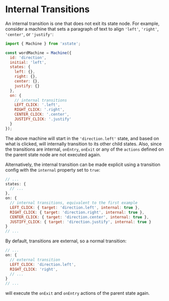 # Internal Transitions

An internal transition is one that does not exit its state node. For example, consider a machine that sets a paragraph of text to align `'left'`, `'right'`, `'center'`, or `'justify'`:

```js
import { Machine } from 'xstate';

const wordMachine = Machine({
  id: 'direction',
  initial: 'left',
  states: {
    left: {},
    right: {},
    center: {},
    justify: {}
  },
  on: {
    // internal transitions
    LEFT_CLICK: '.left',
    RIGHT_CLICK: '.right',
    CENTER_CLICK: '.center',
    JUSTIFY_CLICK: '.justify'
  }
});
```

The above machine will start in the `'direction.left'` state, and based on what is clicked, will internally transition to its other child states. Also, since the transitions are internal, `onEntry`, `onExit` or any of the `actions` defined on the parent state node are not executed again.

Alternatively, the internal transition can be made explicit using a transition config with the `internal` property set to `true`:

```js
// ...
states: {
  // ...
},
on: {
  // internal transitions, equivalent to the first example
  LEFT_CLICK: { target: 'direction.left', internal: true },
  RIGHT_CLICK: { target: 'direction.right', internal: true },
  CENTER_CLICK: { target: 'direction.center', internal: true },
  JUSTIFY_CLICK: { target: 'direction.justify', internal: true }
}
// ...
```

By default, transitions are external, so a normal transition:

```js
// ...
on: {
  // external transition
  LEFT_CLICK: 'direction.left',
  RIGHT_CLICK: 'right',
  // ...
}
// ...
```

will execute the `onExit` and `onEntry` actions of the parent state again.
